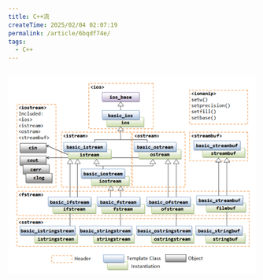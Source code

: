 ```yaml
---
title: C++流
createTime: 2025/02/04 02:07:19
permalink: /article/6bqdf74e/
tags:
  - C++
---
```


## 

![cpp_stream](image/cpp_stream.png)
